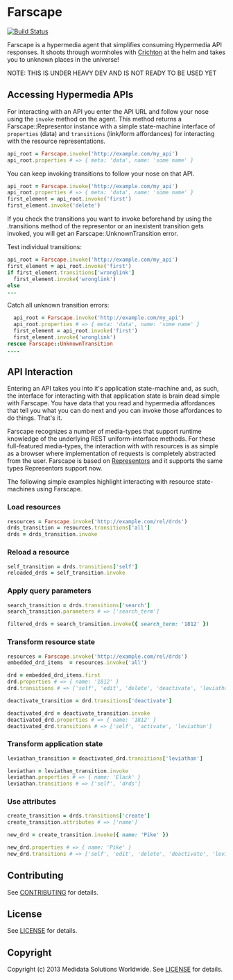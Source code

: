 # Farscape
[![Build Status](https://travis-ci.org/mdsol/farscape.svg)](https://travis-ci.org/mdsol/farscape)

Farscape is a hypermedia agent that simplifies consuming Hypermedia API responses. It shoots through wormholes with
[Crichton](https://github.com/mdsol/crichton) at the helm and takes you to unknown places in the universe!

NOTE: THIS IS UNDER HEAVY DEV AND IS NOT READY TO BE USED YET


## Accessing Hypermedia APIs
For interacting with an API you enter the API URL and follow your nose using the `invoke` method on the agent.
This method returns a Farscape::Representor instance with a simple state-machine interface of `properties` (data)
and `transitions` (link/form affordances) for interacting with the resource representations.

```ruby
api_root = Farscape.invoke('http://example.com/my_api')
api_root.properties # => { meta: 'data', name: 'some name' }
```

You can keep invoking transitions to follow your nose on that API.

```ruby
api_root = Farscape.invoke('http://example.com/my_api')
api_root.properties # => { meta: 'data', name: 'some name' }
first_element = api_root.invoke('first')
first_element.invoke('delete')
```

If you check the transitions you want to invoke beforehand by using the .transitions method of the representor
or an inexistent transition gets invoked, you will get an Farscape::UnknownTransition error.

Test individual transitions:
```ruby
api_root = Farscape.invoke('http://example.com/my_api')
first_element = api_root.invoke('first')
if first_element.transitions['wronglink']
  first_element.invoke('wronglink')
else
...
```

Catch all unknown transition errors:
```ruby
  api_root = Farscape.invoke('http://example.com/my_api')
  api_root.properties # => { meta: 'data', name: 'some name' }
  first_element = api_root.invoke('first')
  first_element.invoke('wronglink')
rescue Farscape::UnknownTransition
....
```


## API Interaction
Entering an API takes you into it's application state-machine and, as such, the interface for interacting with that
application state is brain dead simple with Farscape. You have data that you read and hypermedia affordances that tell
you what you can do next and you can invoke those affordances to do things. That's it.

Farscape recognizes a number of media-types that support runtime knowledge of the underlying REST uniform-interface
methods. For these full-featured media-types, the interaction with with resources is as simple as a browser where
implementation of requests is completely abstracted from the user.
Farscape is based on [Representors](https://github.com/mdsol/crichton-representors/) and it supports the same types
Representors support now.

The following simple examples highlight interacting with resource state-machines using Farscape.

### Load resources
```ruby
resources = Farscape.invoke('http://example.com/rel/drds')
drds_transition = resources.transitions['all']
drds = drds_transition.invoke
```

### Reload a resource
```ruby
self_transition = drds.transitions['self']
reloaded_drds = self_transition.invoke
```

### Apply query parameters
```ruby
search_transition = drds.transitions['search']
search_transition.parameters # => ['search_term']

filtered_drds = search_transition.invoke({ search_term: '1812' })
```

### Transform resource state
```ruby
resources = Farscape.invoke('http://example.com/rel/drds')
embedded_drd_items  = resources.invoke('all')

drd = embedded_drd_items.first
drd.properties # => { name: '1812' }
drd.transitions # => ['self', 'edit', 'delete', 'deactivate', 'leviathan']

deactivate_transition = drd.transitions['deactivate']

deactivated_drd = deactivate_transition.invoke
deactivated_drd.properties # => { name: '1812' }
deactivated_drd.transitions # => ['self', 'activate', 'leviathan']
```

### Transform application state
```ruby
leviathan_transition = deactivated_drd.transitions['leviathan']

leviathan = leviathan_transition.invoke
leviathan.properties # => { name: 'Elack' }
leviathan.transitions # => ['self', 'drds']
```

### Use attributes

```ruby
create_transition = drds.transitions['create']
create_transition.attributes # => ['name']

new_drd = create_transition.invoke({ name: 'Pike' })

new_drd.properties # => { name: 'Pike' }
new_drd.transitions # => ['self', 'edit', 'delete', 'deactivate', 'leviathan']
```


## Contributing
See [CONTRIBUTING][] for details.

## License
See [LICENSE][] for details.


## Copyright
Copyright (c) 2013 Medidata Solutions Worldwide. See [LICENSE][] for details.

[Crichton]: https://github.com/mdsol/crichton
[CONTRIBUTING]: CONTRIBUTING.md
[Documentation]: http://rubydoc.info/github/mdsol/farscape/develop/file/README.md
[LICENSE]: LICENSE.md
